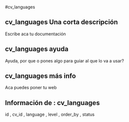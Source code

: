 #cv_languages
## cv_languages Una corta descripción
Escribe aca tu documentación

## cv_languages ayuda
Ayuda, por que o pones algo para guiar al que lo va a usar?

## cv_languages más info
Aca puedes poner tu web

## Información de : cv_languages 
id , 
  cv_id , 
  language , 
  level , 
  order_by , 
  status 
  